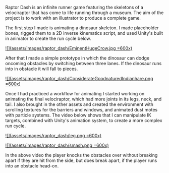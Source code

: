 Raptor Dash is an infinite runner game featuring the
skeletons of a velociraptor that has come to life running
through a museum. The aim of the project is to work with an
illustrator to produce a complete game.

The first step I made is animating a dinosaur skeleton. I made
placeholder bones, rigged them to a 2D inverse kinematics script,
and used Unity's built in animator to create the run cycle below.

[![](assets/images/raptor_dash/EminentHugeCrow.jpg =600x)](https://gfycat.com/EminentHugeCrow)

After that I made a simple prototype in which the dinosaur can dodge
oncoming obstacles by switching between three lanes. If the dinosaur runs
into in obstacle it will fall to pieces.

[![](assets/images/raptor_dash/ConsiderateGoodnaturedIndianhare.png =600x)](https://gfycat.com/ConsiderateGoodnaturedIndianhare)

Once I had practiced a workflow for animating I started working on
animating the final velociraptor, which had more joints in its legs,
neck, and tail. I also brought in the other assets and created the
environment with scrolling textures for the barriers and windows, and
animated dust motes with particle systems. The video below shows that I
can manipulate IK targets, combined with Unity's animation system, to
create a more complex run cycle.

[![](assets/images/raptor_dash/leg.png =600x)](https://gfycat.com/ThoroughJauntyInchworm)

[![](assets/images/raptor_dash/smash.png =600x)](https://gfycat.com/ImpeccableBlondHanumanmonkey)

In the above video the player knocks the obstacles over without
breaking apart if they are hit from the side, but does break apart,
if the player runs into an obstacle head-on.
